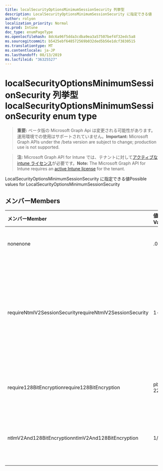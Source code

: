 ```yaml
---
title: localSecurityOptionsMinimumSessionSecurity 列挙型
description: LocalSecurityOptionsMinimumSessionSecurity に指定できる値
author: rolyon
localization_priority: Normal
ms.prod: Intune
doc_type: enumPageType
ms.openlocfilehash: 8dc6a96f5dda3cdba9ea3a57507bef4f32edc5a8
ms.sourcegitcommit: b5425ebf648572569b032ded5b56e1dcf3830515
ms.translationtype: MT
ms.contentlocale: ja-JP
ms.lasthandoff: 08/13/2019
ms.locfileid: "36325527"
---
```

# <a name="localsecurityoptionsminimumsessionsecurity-enum-type"></a><span data-ttu-id="eb9fd-103">localSecurityOptionsMinimumSessionSecurity 列挙型</span><span class="sxs-lookup"><span data-stu-id="eb9fd-103">localSecurityOptionsMinimumSessionSecurity enum type</span></span>

> <span data-ttu-id="eb9fd-104">**重要:** ベータ版の Microsoft Graph Api は変更される可能性があります。運用環境での使用はサポートされていません。</span><span class="sxs-lookup"><span data-stu-id="eb9fd-104">**Important:** Microsoft Graph APIs under the /beta version are subject to change; production use is not supported.</span></span>

> <span data-ttu-id="eb9fd-105">**注:** Microsoft Graph API for Intune では、テナントに対して[アクティブな intune ライセンス](https://go.microsoft.com/fwlink/?linkid=839381)が必要です。</span><span class="sxs-lookup"><span data-stu-id="eb9fd-105">**Note:** The Microsoft Graph API for Intune requires an [active Intune license](https://go.microsoft.com/fwlink/?linkid=839381) for the tenant.</span></span>

<span data-ttu-id="eb9fd-106">LocalSecurityOptionsMinimumSessionSecurity に指定できる値</span><span class="sxs-lookup"><span data-stu-id="eb9fd-106">Possible values for LocalSecurityOptionsMinimumSessionSecurity</span></span>

## <a name="members"></a><span data-ttu-id="eb9fd-107">メンバー</span><span class="sxs-lookup"><span data-stu-id="eb9fd-107">Members</span></span>
|<span data-ttu-id="eb9fd-108">メンバー</span><span class="sxs-lookup"><span data-stu-id="eb9fd-108">Member</span></span>|<span data-ttu-id="eb9fd-109">値</span><span class="sxs-lookup"><span data-stu-id="eb9fd-109">Value</span></span>|<span data-ttu-id="eb9fd-110">説明</span><span class="sxs-lookup"><span data-stu-id="eb9fd-110">Description</span></span>|
|:---|:---|:---|
|<span data-ttu-id="eb9fd-111">none</span><span class="sxs-lookup"><span data-stu-id="eb9fd-111">none</span></span>|<span data-ttu-id="eb9fd-112">.0</span><span class="sxs-lookup"><span data-stu-id="eb9fd-112">0</span></span>|<span data-ttu-id="eb9fd-113">LM & NTLM 応答を送信する</span><span class="sxs-lookup"><span data-stu-id="eb9fd-113">Send LM & NTLM responses</span></span>|
|<span data-ttu-id="eb9fd-114">requireNtmlV2SessionSecurity</span><span class="sxs-lookup"><span data-stu-id="eb9fd-114">requireNtmlV2SessionSecurity</span></span>|<span data-ttu-id="eb9fd-115">1-d</span><span class="sxs-lookup"><span data-stu-id="eb9fd-115">1</span></span>|<span data-ttu-id="eb9fd-116">LM & NTLM を送信する-ネゴシエートされる場合は NTLMv2 セッションセキュリティを使用する</span><span class="sxs-lookup"><span data-stu-id="eb9fd-116">Send LM & NTLM-use NTLMv2 session security if negotiated</span></span>|
|<span data-ttu-id="eb9fd-117">require128BitEncryption</span><span class="sxs-lookup"><span data-stu-id="eb9fd-117">require128BitEncryption</span></span>|<span data-ttu-id="eb9fd-118">pbm-2</span><span class="sxs-lookup"><span data-stu-id="eb9fd-118">2</span></span>|<span data-ttu-id="eb9fd-119">LM & NTLM 応答のみを送信する</span><span class="sxs-lookup"><span data-stu-id="eb9fd-119">Send LM & NTLM responses only</span></span>|
|<span data-ttu-id="eb9fd-120">ntlmV2And128BitEncryption</span><span class="sxs-lookup"><span data-stu-id="eb9fd-120">ntlmV2And128BitEncryption</span></span>|<span data-ttu-id="eb9fd-121">1/3</span><span class="sxs-lookup"><span data-stu-id="eb9fd-121">3</span></span>|<span data-ttu-id="eb9fd-122">LM & NTLMv2 応答のみを送信する</span><span class="sxs-lookup"><span data-stu-id="eb9fd-122">Send LM & NTLMv2 responses only</span></span>|



